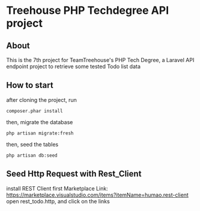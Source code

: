 # Treehouse PHP Techdegree API project

## About

This is the 7th project for TeamTreehouse's PHP Tech Degree, a Laravel API endpoint project to retrieve some tested Todo list data

## How to start

after cloning the project, run

`composer.phar install`

then, migrate the database

`php artisan migrate:fresh`

then, seed the tables

`php artisan db:seed`

## Seed Http Request with Rest_Client

install REST Client first Marketplace Link: https://marketplace.visualstudio.com/items?itemName=humao.rest-client
open rest_todo.http, and click on the links
